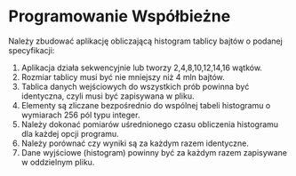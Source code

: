 # Programowanie Współbieżne

Należy zbudować aplikację obliczającą histogram tablicy bajtów o podanej specyfikacji:
1. Aplikacja działa sekwencyjnie lub tworzy 2,4,8,10,12,14,16 wątków.
2. Rozmiar tablicy musi być nie mniejszy niż 4 mln bajtów.
3. Tablica danych wejściowych do wszystkich prób powinna być identyczna, czyli musi być zapisywana w pliku.
5. Elementy są zliczane bezpośrednio do wspólnej tabeli histogramu o wymiarach 256 pól typu integer.
7. Należy dokonać pomiarów uśrednionego czasu obliczenia histogramu dla każdej opcji programu.
9. Należy porównać czy wyniki są za każdym razem identyczne.
10. Dane wyjściowe (histogram) powinny być za każdym razem zapisywane w oddzielnym pliku.
